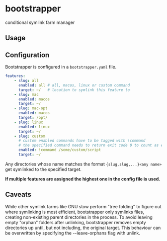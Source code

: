 # bootstrapper

conditional symlink farm manager

## Usage


## Configuration

Bootstrapper is configured in a `bootstrapper.yaml` file.

```yaml
features:
    - slug: all
      enabled: all # all, macos, linux or custom command
      target: ~/   # location to symlink this feature to
    - slug: mac
      enabled: macos
      target: ~/
    - slug: mac-opt
      enabled: macos
      target: /opt/
    - slug: linux
      enabled: linux
      target: ~/
    - slug: custom
      # custom enabled commands have to be tagged with !command
      # the specified command needs to return exit code 0 to count as enabled
      enabled: !command /some/custom/script
      target: ~/
```

Any directories whose name matches the format `{slug,slug,...}<any name>` get symlinked to the specified target.

**If multiple features are assigned the highest one in the config file is used.**

## Caveats

While other symlink farms like GNU stow perform "tree folding" to figure out where symlinking is most efficient,
bootstrapper only symlinks files, creating non-existing parent directories in the process. To avoid leaving
empty "orphan" folders after unlinking, bootstrapper removes empty directories up until, but not including, the
original target. This behaviour can be overwritten by specifying the --leave-orphans flag with unlink.
